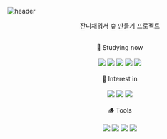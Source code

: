 ![header](https://capsule-render.vercel.app/api?type=transparent&fontColor=5F7B48&height=100&text=Green Forest&animation=twinkling&fontSize=50&fontAlign=50)
<div align="center">
  <p>잔디채워서 숲 만들기 프로젝트<p>
</div>
<br>
<div align="center">
  🌿 Studying now<br><br>
  <img src="https://img.shields.io/badge/HTML5-D6EAC7?style=flat&logo=HTML5&logoColor=white"/>
  <img src="https://img.shields.io/badge/CSS3-A8C095?style=flat&logo=CSS3&logoColor=white"/>
  <img src="https://img.shields.io/badge/JavaScript-7F976C?style=flat&logo=JavaScript&logoColor=white"/>
  <img src="https://img.shields.io/badge/React-536645?style=flat&logo=React&logoColor=white"/>
  <img src="https://img.shields.io/badge/Python-323D29?style=flat&logo=Python&logoColor=white"/><br><br>
  🌳 Interest in<br><br>
  <img src="https://img.shields.io/badge/TypeScript-B0C89E?style=flat&logo=TypeScript&logoColor=white"/>
  <img src="https://img.shields.io/badge/Flutter-79896D?style=flat&logo=Flutter&logoColor=white"/>
  <img src="https://img.shields.io/badge/Next.js-435138?style=flat&logo=Next.js&logoColor=white"/><br><br>
  🪵 Tools<br><br>
  <img src="https://img.shields.io/badge/Visual Studio Code-C5C5C5?style=flat&logo=Visual Studio Code&logoColor=white"/>
  <img src="https://img.shields.io/badge/Visual Studio IDE-929292?style=flat&logo=Visual Studio IDE&logoColor=white"/>
  <img src="https://img.shields.io/badge/Xcode-676767?style=flat&logo=Xcode&logoColor=white"/>
  <img src="https://img.shields.io/badge/Eclipse IDE-3E3E3E?style=flat&logo=Eclipse IDE&logoColor=white"/><br><br><br><br>
</div>




<!--
**reinexxism/reinexxism** is a ✨ _special_ ✨ repository because its `README.md` (this file) appears on your GitHub profile.

Here are some ideas to get you started:

- 🔭 I’m currently working on ...
- 🌱 I’m currently learning ...
- 👯 I’m looking to collaborate on ...
- 🤔 I’m looking for help with ...
- 💬 Ask me about ...
- 📫 How to reach me: ...
- 😄 Pronouns: ...
- ⚡ Fun fact: ...
-->
